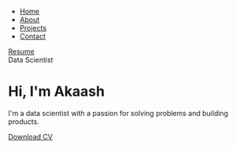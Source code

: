 <!DOCTYPE html>
<html lang="en">
 

<head>
    <meta charset="UTF-8">
    <meta name="viewport" content="width=device-width, initial-scale=1.0">
    <meta http-equiv="X-UA-Compatible" content="ie=edge">
    <title>portfolio</title>
    <link rel="stylesheet" href="https://cdnjs.cloudflare.com/ajax/libs/font-awesome/5.10.2/css/all.min.css"/>
    <style>
    </style>
   
</head>
<body>
    <div class="hero">
        <nav>
            <ul class="nav-links">
                <li><a href="#">Home</a></li>
                <li><a href="#">About</a></li>
                <li><a href="#">Projects</a></li>
                <li><a href="#">Contact</a></li>
            </ul>
            <a href="#" class="btn">Resume</a>
        </nav>
        <div class="content">
            <span class="title">Data Scientist</span>
            <h1>Hi, I'm <span class="name">Akaash</span></h1>
            <p>I'm a data scientist with a passion for solving problems and building products.</p>
            <a href="#" class="btn">Download CV</a>
        </div>
    </div>
    </div>
 
</body>
</html>
